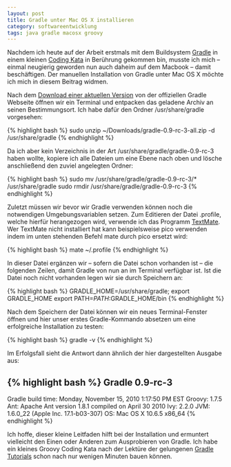 ```yaml
---
layout: post
title: Gradle unter Mac OS X installieren
category: softwareentwicklung
tags: java gradle macosx groovy
---
```


Nachdem ich heute auf der Arbeit erstmals mit dem Buildsystem [Gradle](http://gradle.org) in einem kleinen [Coding Kata](http://codingkata.org/katas/unit/movie-tickets) in Berührung gekommen bin, musste ich mich – einmal neugierig geworden nun auch daheim auf dem Macbook – damit beschäftigen. Der manuellen Installation von Gradle unter Mac OS X möchte ich mich in diesem Beitrag widmen.

Nach dem [Download einer aktuellen Version](http://gradle.org/downloads.html) von der offiziellen Gradle Webseite öffnen wir ein Terminal und entpacken das geladene Archiv an seinen Bestimmungsort. Ich habe dafür den Ordner /usr/share/gradle vorgesehen:

{% highlight bash %}
sudo unzip ~/Downloads/gradle-0.9-rc-3-all.zip -d /usr/share/gradle
{% endhighlight %}

Da ich aber kein Verzeichnis in der Art /usr/share/gradle/gradle-0.9-rc-3 haben wollte, kopiere ich alle Dateien um eine Ebene nach oben und lösche anschließend den zuviel angelegten Ordner:

{% highlight bash %}
sudo mv /usr/share/gradle/gradle-0.9-rc-3/* /usr/share/gradle
sudo rmdir /usr/share/gradle/gradle-0.9-rc-3
{% endhighlight %}

Zuletzt müssen wir bevor wir Gradle verwenden können noch die notwendigen Umgebungsvariablen setzen. Zum Editieren der Datei .profile, welche hierfür herangezogen wird, verwende ich das Programm [TextMate](http://macromates.com/). Wer TextMate nicht installiert hat kann beispielsweise pico verwenden indem im unten stehenden Befehl mate durch pico ersetzt wird:

{% highlight bash %}
mate ~/.profile
{% endhighlight %}

In dieser Datei ergänzen wir – sofern die Datei schon vorhanden ist – die folgenden Zeilen, damit Gradle von nun an im Terminal verfügbar ist. Ist die Datei noch nicht vorhanden legen wir sie durch Speichern an:

{% highlight bash %}
GRADLE_HOME=/usr/share/gradle;
export GRADLE_HOME
export PATH=$PATH:$GRADLE_HOME/bin
{% endhighlight %}

Nach dem Speichern der Datei können wir ein neues Terminal-Fenster öffnen und hier unser erstes Gradle-Kommando absetzen um eine erfolgreiche Installation zu testen:

{% highlight bash %}
gradle -v
{% endhighlight %}

Im Erfolgsfall sieht die Antwort dann ähnlich der hier dargestellten Ausgabe aus:

{% highlight bash %}
Gradle 0.9-rc-3
------------------------------------------------------------

Gradle build time: Monday, November 15, 2010 1:17:50 PM EST
Groovy: 1.7.5
Ant: Apache Ant version 1.8.1 compiled on April 30 2010
Ivy: 2.2.0
JVM: 1.6.0_22 (Apple Inc. 17.1-b03-307)
OS: Mac OS X 10.6.5 x86_64
{% endhighlight %}

Ich hoffe, dieser kleine Leitfaden hilft bei der Installation und ermuntert vielleicht den Einen oder Anderen zum Ausprobieren von Gradle. Ich habe ein kleines Groovy Coding Kata nach der Lektüre der gelungenen [Gradle Tutorials](http://gradle.org/tutorials.html) schon nach nur wenigen Minuten bauen können.
